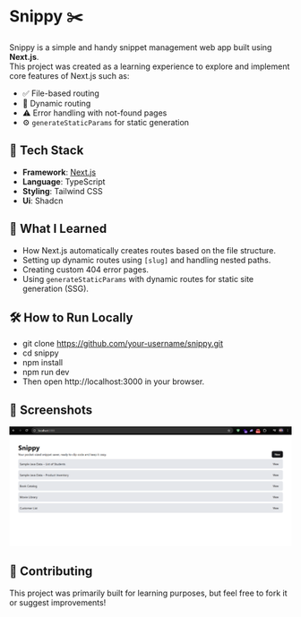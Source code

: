 # Snippy ✂️

Snippy is a simple and handy snippet management web app built using **Next.js**.  
This project was created as a learning experience to explore and implement core features of Next.js such as:

- ✅ File-based routing  
- 🔁 Dynamic routing  
- ⚠️ Error handling with not-found pages  
- ⚙️ `generateStaticParams` for static generation

## 🚀 Tech Stack

- **Framework**: [Next.js](https://nextjs.org/)
- **Language**: TypeScript
- **Styling**: Tailwind CSS
- **Ui**: Shadcn

## 🧠 What I Learned

- How Next.js automatically creates routes based on the file structure.
- Setting up dynamic routes using `[slug]` and handling nested paths.
- Creating custom 404 error pages.
- Using `generateStaticParams` with dynamic routes for static site generation (SSG).


## 🛠️ How to Run Locally

- git clone https://github.com/your-username/snippy.git
- cd snippy
- npm install
- npm run dev
- Then open http://localhost:3000 in your browser.

## 📸 Screenshots
![Snippy](https://github.com/vishalshahh/snippy/blob/main/public/Screenshot%202025-06-17%20071049.png)

## 🤝 Contributing
This project was primarily built for learning purposes, but feel free to fork it or suggest improvements!
